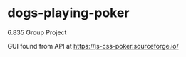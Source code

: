 # dogs-playing-poker
6.835 Group Project

GUI found from API at https://js-css-poker.sourceforge.io/
